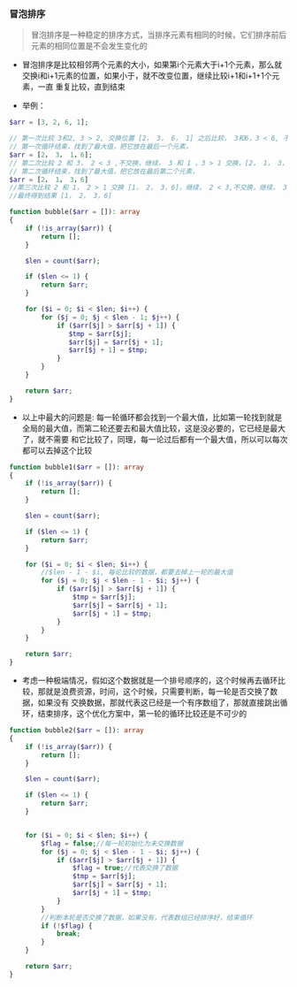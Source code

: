 ### 冒泡排序

> 冒泡排序是一种稳定的排序方式，当排序元素有相同的时候，它们排序前后元素的相同位置是不会发生变化的

* 冒泡排序是比较相邻两个元素的大小，如果第i个元素大于i+1个元素，那么就交换i和i+1元素的位置，如果小于，就不改变位置，继续比较i+1和i+1+1个元素，一直
重复比较，直到结束

* 举例：

```php
$arr = [3, 2, 6, 1];

// 第一次比较 3和2, 3 > 2, 交换位置 [2， 3， 6， 1] 之后比较， 3和6，3 < 6, 不交换，继续比较， 6 和 1 ， 6 > 1 ,交换位置 [2， 3， 1，6]
// 第一次循环结束，找到了最大值，把它放在最后一个元素，
$arr = [2， 3， 1，6];
// 第二次比较 2 和 3， 2 < 3 ,不交换，继续， 3 和 1 ，3 > 1 交换，[2， 1， 3，6]， 3 和 6 比较 3 < 6 不交换
// 第二次循环结束，找到了最大值，把它放在最后第二个元素，
$arr = [2， 1， 3，6]
//第三次比较 2 和 1， 2 > 1 交换 [1， 2， 3，6]，继续， 2 < 3,不交换，继续， 3 < 6 不交换，结束 [1， 2， 3，6]
//最终得到结果 [1， 2， 3，6]
```

```php
function bubble($arr = []): array
{
    if (!is_array($arr)) {
        return [];
    }

    $len = count($arr);

    if ($len <= 1) {
        return $arr;
    }

    for ($i = 0; $i < $len; $i++) {
        for ($j = 0; $j < $len - 1; $j++) {
            if ($arr[$j] > $arr[$j + 1]) {
               $tmp = $arr[$j];
               $arr[$j] = $arr[$j + 1];
               $arr[$j + 1] = $tmp;
            }
        }
    }

    return $arr;
}
```

* 以上中最大的问题是: 每一轮循环都会找到一个最大值，比如第一轮找到就是全局的最大值，而第二轮还要去和最大值比较，这是没必要的，它已经是最大了，就不需要
和它比较了，同理，每一论过后都有一个最大值，所以可以每次都可以去掉这个比较

```php
function bubble1($arr = []): array
{
    if (!is_array($arr)) {
        return [];
    }

    $len = count($arr);

    if ($len <= 1) {
        return $arr;
    }

    for ($i = 0; $i < $len; $i++) {
        //$len - 1 - $i, 每论比较的数据，都要去掉上一轮的最大值
        for ($j = 0; $j < $len - 1 - $i; $j++) {
            if ($arr[$j] > $arr[$j + 1]) {
                $tmp = $arr[$j];
                $arr[$j] = $arr[$j + 1];
                $arr[$j + 1] = $tmp;
            }
        }
    }

    return $arr;
}
```

* 考虑一种极端情况，假如这个数据就是一个排号顺序的，这个时候再去循环比较，那就是浪费资源，时间，这个时候，只需要判断，每一轮是否交换了数据，如果没有
交换数据，那就代表这已经是一个有序数组了，那就直接跳出循环，结束排序，这个优化方案中，第一轮的循环比较还是不可少的

```php
function bubble2($arr = []): array
{
    if (!is_array($arr)) {
        return [];
    }

    $len = count($arr);

    if ($len <= 1) {
        return $arr;
    }


    for ($i = 0; $i < $len; $i++) {
        $flag = false;//每一轮初始化为未交换数据
        for ($j = 0; $j < $len - 1 - $i; $j++) {
            if ($arr[$j] > $arr[$j + 1]) {
                $flag = true;//代表交换了数据
                $tmp = $arr[$j];
                $arr[$j] = $arr[$j + 1];
                $arr[$j + 1] = $tmp;
            }
        }
        //判断本轮是否交换了数据，如果没有，代表数组已经排序好，结束循环
        if (!$flag) {
            break;
        }
    }

    return $arr;
}
```
